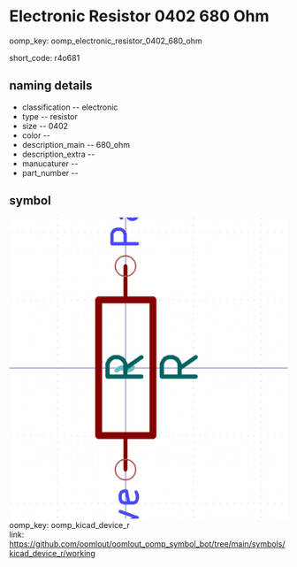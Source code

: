 # Electronic Resistor 0402 680 Ohm
oomp_key: oomp_electronic_resistor_0402_680_ohm  

short_code: r4o681
## naming details
* classification -- electronic
* type -- resistor
* size -- 0402
* color -- 
* description_main -- 680_ohm
* description_extra -- 
* manucaturer -- 
* part_number -- 



## symbol

![](symbol/0/working/working_600.png)  
oomp_key: oomp_kicad_device_r  
link: https://github.com/oomlout/oomlout_oomp_symbol_bot/tree/main/symbols/kicad_device_r/working  

